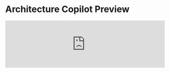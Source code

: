 # Architecture Copilot Preview

<iframe src="https://docs.google.com/forms/d/e/1FAIpQLSe8Orhu96bnliDxBt9GoDfCQ_BtM5hS3PmYZu8WNOrq-c7cgQ/viewform?embedded=true" width="100%" height=auto frameborder="0" marginheight="0" marginwidth="0">Loading…</iframe>
